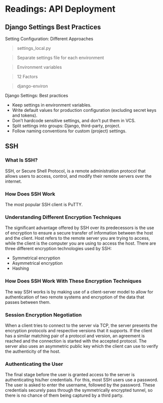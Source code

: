 # Readings: API Deployment

## Django Settings Best Practices
Setting Configuration: Different Approaches

> settings_local.py

> Separate settings file for each environment

> Environment variables

> 12 Factors

> django-environ

Django Settings: Best practices

- Keep settings in environment variables.
- Write default values for production configuration (excluding secret keys and tokens).
- Don’t hardcode sensitive settings, and don’t put them in VCS.
- Split settings into groups: Django, third-party, project.
- Follow naming conventions for custom (project) settings.


## SSH 

### What Is SSH?

SSH, or Secure Shell Protocol, is a remote administration protocol that allows users to access, control, and modify their remote servers over the internet.

### How Does SSH Work

The most popular SSH client is PuTTY.

### Understanding Different Encryption Techniques

The significant advantage offered by SSH over its predecessors is the use of encryption to ensure a secure transfer of information between the host and the client. Host refers to the remote server you are trying to access, while the client is the computer you are using to access the host. There are three different encryption technologies used by SSH:
- Symmetrical encryption
- Asymmetrical encryption
- Hashing

### How Does SSH Work With These Encryption Techniques

The way SSH works is by making use of a client-server model to allow for authentication of two remote systems and encryption of the data that passes between them.

### Session Encryption Negotiation

When a client tries to connect to the server via TCP, the server presents the encryption protocols and respective versions that it supports. If the client has a similar matching pair of a protocol and version, an agreement is reached and the connection is started with the accepted protocol. The server also uses an asymmetric public key which the client can use to verify the authenticity of the host.


### Authenticating the User

The final stage before the user is granted access to the server is authenticating his/her credentials. For this, most SSH users use a password. The user is asked to enter the username, followed by the password. These credentials securely pass through the symmetrically encrypted tunnel, so there is no chance of them being captured by a third party.

